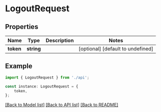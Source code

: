 # LogoutRequest


## Properties

Name | Type | Description | Notes
------------ | ------------- | ------------- | -------------
**token** | **string** |  | [optional] [default to undefined]

## Example

```typescript
import { LogoutRequest } from './api';

const instance: LogoutRequest = {
    token,
};
```

[[Back to Model list]](../README.md#documentation-for-models) [[Back to API list]](../README.md#documentation-for-api-endpoints) [[Back to README]](../README.md)

